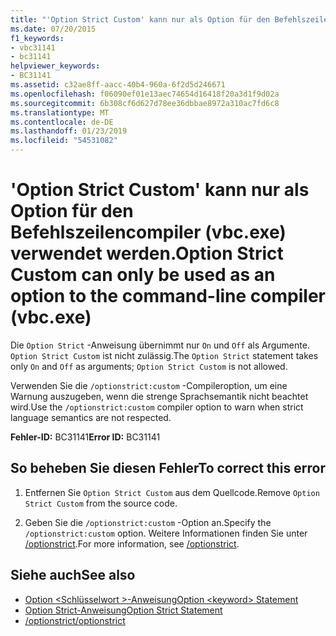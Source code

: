 ```yaml
---
title: "'Option Strict Custom' kann nur als Option für den Befehlszeilencompiler (vbc.exe) verwendet werden."
ms.date: 07/20/2015
f1_keywords:
- vbc31141
- bc31141
helpviewer_keywords:
- BC31141
ms.assetid: c32ae8ff-aacc-40b4-960a-6f2d5d246671
ms.openlocfilehash: f06090ef01e13aec74654d16418f20a3d1f9d02a
ms.sourcegitcommit: 6b308cf6d627d78ee36dbbae8972a310ac7fd6c8
ms.translationtype: MT
ms.contentlocale: de-DE
ms.lasthandoff: 01/23/2019
ms.locfileid: "54531082"
---
```

# <a name="option-strict-custom-can-only-be-used-as-an-option-to-the-command-line-compiler-vbcexe"></a><span data-ttu-id="4bb29-102">'Option Strict Custom' kann nur als Option für den Befehlszeilencompiler (vbc.exe) verwendet werden.</span><span class="sxs-lookup"><span data-stu-id="4bb29-102">Option Strict Custom can only be used as an option to the command-line compiler (vbc.exe)</span></span>
<span data-ttu-id="4bb29-103">Die `Option Strict` -Anweisung übernimmt nur `On` und `Off` als Argumente. `Option Strict Custom` ist nicht zulässig.</span><span class="sxs-lookup"><span data-stu-id="4bb29-103">The `Option Strict` statement takes only `On` and `Off` as arguments; `Option Strict Custom` is not allowed.</span></span>  
  
 <span data-ttu-id="4bb29-104">Verwenden Sie die `/optionstrict:custom` -Compileroption, um eine Warnung auszugeben, wenn die strenge Sprachsemantik nicht beachtet wird.</span><span class="sxs-lookup"><span data-stu-id="4bb29-104">Use the `/optionstrict:custom` compiler option to warn when strict language semantics are not respected.</span></span>  
  
 <span data-ttu-id="4bb29-105">**Fehler-ID:** BC31141</span><span class="sxs-lookup"><span data-stu-id="4bb29-105">**Error ID:** BC31141</span></span>  
  
## <a name="to-correct-this-error"></a><span data-ttu-id="4bb29-106">So beheben Sie diesen Fehler</span><span class="sxs-lookup"><span data-stu-id="4bb29-106">To correct this error</span></span>  
  
1.  <span data-ttu-id="4bb29-107">Entfernen Sie `Option Strict Custom` aus dem Quellcode.</span><span class="sxs-lookup"><span data-stu-id="4bb29-107">Remove `Option Strict Custom` from the source code.</span></span>  
  
2.  <span data-ttu-id="4bb29-108">Geben Sie die `/optionstrict:custom` -Option an.</span><span class="sxs-lookup"><span data-stu-id="4bb29-108">Specify the `/optionstrict:custom` option.</span></span> <span data-ttu-id="4bb29-109">Weitere Informationen finden Sie unter [/optionstrict](../../visual-basic/reference/command-line-compiler/optionstrict.md).</span><span class="sxs-lookup"><span data-stu-id="4bb29-109">For more information, see [/optionstrict](../../visual-basic/reference/command-line-compiler/optionstrict.md).</span></span>  
  
## <a name="see-also"></a><span data-ttu-id="4bb29-110">Siehe auch</span><span class="sxs-lookup"><span data-stu-id="4bb29-110">See also</span></span>
- [<span data-ttu-id="4bb29-111">Option \<Schlüsselwort >-Anweisung</span><span class="sxs-lookup"><span data-stu-id="4bb29-111">Option \<keyword> Statement</span></span>](../../visual-basic/language-reference/statements/option-keyword-statement.md)
- [<span data-ttu-id="4bb29-112">Option Strict-Anweisung</span><span class="sxs-lookup"><span data-stu-id="4bb29-112">Option Strict Statement</span></span>](../../visual-basic/language-reference/statements/option-strict-statement.md)
- [<span data-ttu-id="4bb29-113">/optionstrict</span><span class="sxs-lookup"><span data-stu-id="4bb29-113">/optionstrict</span></span>](../../visual-basic/reference/command-line-compiler/optionstrict.md)
